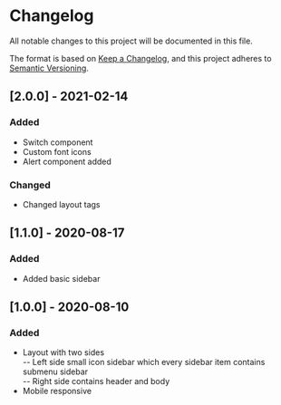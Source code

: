 # Changelog
All notable changes to this project will be documented in this file.

The format is based on [Keep a Changelog](https://keepachangelog.com/en/1.0.0/),
and this project adheres to [Semantic Versioning](https://semver.org/spec/v2.0.0.html).

## [2.0.0] - 2021-02-14
### Added
- Switch component
- Custom font icons
- Alert component added
### Changed
- Changed layout tags 

## [1.1.0] - 2020-08-17
### Added
- Added basic sidebar

## [1.0.0] - 2020-08-10
### Added
- Layout with two sides  
-- Left side small icon sidebar which every sidebar item contains submenu sidebar  
-- Right side contains header and body  
- Mobile responsive